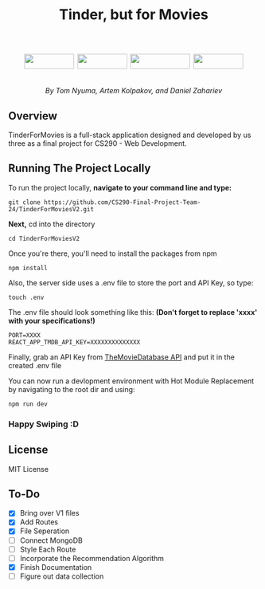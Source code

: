  <h1 align="center"><b>Tinder, but for Movies</b>
  <br>
  <br>
    <p align="center">
      <img width="100" height="30" src="https://badges.aleen42.com/src/react.svg">
      <img width="100" height="30" src="https://badges.aleen42.com/src/node.svg">
      <img width="120" height="30" src="https://badges.aleen42.com/src/javascript.svg">
      <img width="100" height="30" src="https://badges.aleen42.com/src/npm.svg">
      <br>
    </p>
 </h1>
 
<p align ="center">
  <i>By Tom Nyuma, Artem Kolpakov, and Daniel Zahariev</i>
</p>


<h2> Overview </h2>

<p>
  TinderForMovies is a full-stack application designed and developed by us three as a final project for CS290 - Web Development.
  <br>
</p>


<h2> Running The Project Locally</h2>

<p>
  To run the project locally, <b> navigate to your command line and type: </b>
</p>

```
git clone https://github.com/CS290-Final-Project-Team-24/TinderForMoviesV2.git
```

<p>
  <b>Next,</b> cd into the directory
</p>

```
cd TinderForMoviesV2
```

Once you're there, you'll need to install the packages from npm

```
npm install
```

Also, the server side uses a .env file to store the port and API Key, so type:

```
touch .env
```

The .env file should look something like this: **(Don't forget to replace 'xxxx' with your specifications!)**
```
PORT=XXXX
REACT_APP_TMDB_API_KEY=XXXXXXXXXXXXXX
```

Finally, grab an API Key from [TheMovieDatabase API](https://developers.themoviedb.org/3/getting-started/introduction) and put it in the created .env file

You can now run a devlopment environment with Hot Module Replacement by navigating to the root dir and using:
```
npm run dev
```
### Happy Swiping :D  

## License

MIT License

## To-Do

- [x] Bring over V1 files 
- [x] Add Routes 
- [x] File Seperation
- [ ] Connect MongoDB 
- [ ] Style Each Route
- [ ] Incorporate the Recommendation Algorithm
- [x] Finish Documentation
- [ ] Figure out data collection
